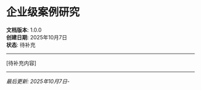 ﻿# 企业级案例研究

**文档版本**: 1.0.0  
**创建日期**: 2025年10月7日  
**状态**: 待补充

---

[待补充内容]

---

*最后更新: 2025年10月7日*-
